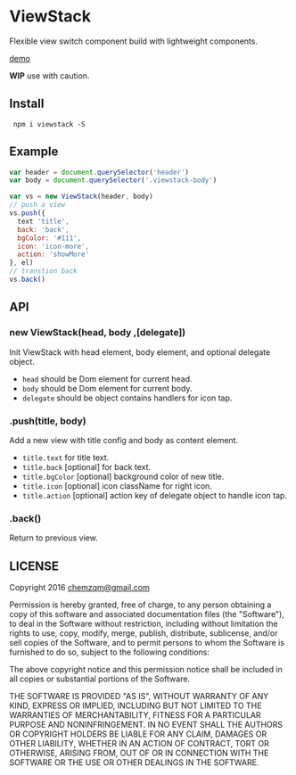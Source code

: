 # ViewStack

Flexible view switch component build with lightweight components.

[demo](https://chemzqm.github.io/viewstack/)

**WIP** use with caution.

## Install

     npm i viewstack -S

## Example

``` js
var header = document.querySelector('header')
var body = document.querySelector('.viewstack-body')

var vs = new ViewStack(header, body)
// push a view
vs.push({
  text 'title',
  back: 'back',
  bgColor: '#111',
  icon: 'icon-more',
  action: 'showMore'
}, el)
// transtion back
vs.back()
```

## API

### new ViewStack(head, body ,[delegate])

Init ViewStack with head element, body element, and optional delegate object.

* `head` should be Dom element for current head.
* `body` should be Dom element for current body.
* `delegate` should be object contains handlers for icon tap.

### .push(title, body)

Add a new view with title config and body as content element.

* `title.text` for title text.
* `title.back` [optional] for back text.
* `title.bgColor` [optional] background color of new title.
* `title.icon` [optional] icon className for right icon.
* `title.action` [optional] action key of delegate object to handle icon tap.

### .back()

Return to previous view.

## LICENSE

Copyright 2016 chemzqm@gmail.com

Permission is hereby granted, free of charge, to any person obtaining
a copy of this software and associated documentation files (the "Software"),
to deal in the Software without restriction, including without limitation
the rights to use, copy, modify, merge, publish, distribute, sublicense,
and/or sell copies of the Software, and to permit persons to whom the
Software is furnished to do so, subject to the following conditions:

The above copyright notice and this permission notice shall be included
in all copies or substantial portions of the Software.

THE SOFTWARE IS PROVIDED "AS IS", WITHOUT WARRANTY OF ANY KIND,
EXPRESS OR IMPLIED, INCLUDING BUT NOT LIMITED TO THE WARRANTIES
OF MERCHANTABILITY, FITNESS FOR A PARTICULAR PURPOSE AND NONINFRINGEMENT.
IN NO EVENT SHALL THE AUTHORS OR COPYRIGHT HOLDERS BE LIABLE FOR ANY CLAIM,
DAMAGES OR OTHER LIABILITY, WHETHER IN AN ACTION OF CONTRACT,
TORT OR OTHERWISE, ARISING FROM, OUT OF OR IN CONNECTION WITH THE SOFTWARE
OR THE USE OR OTHER DEALINGS IN THE SOFTWARE.
